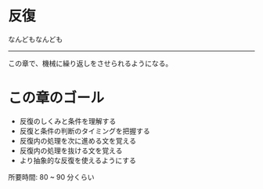 # 反復

なんどもなんども

---

この章で、機械に繰り返しをさせられるようになる。

# この章のゴール

- 反復のしくみと条件を理解する
- 反復と条件の判断のタイミングを把握する
- 反復内の処理を次に進める文を覚える
- 反復内の処理を抜ける文を覚える
- より抽象的な反復を使えるようにする

所要時間: 80 ~ 90 分くらい
